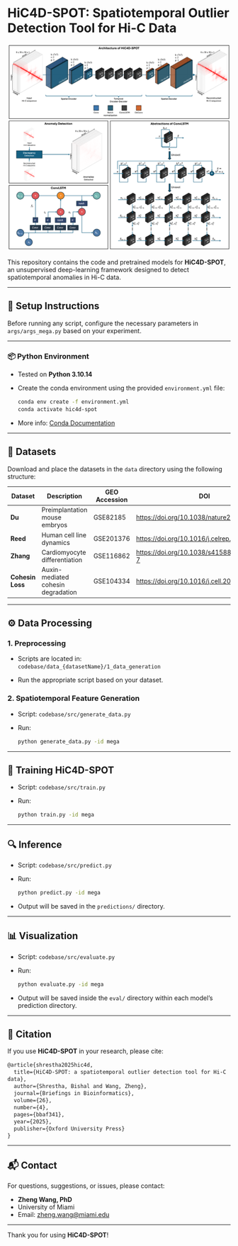 # HiC4D-SPOT: Spatiotemporal Outlier Detection Tool for Hi-C Data

![Architecture](graphical_abstract.png)

This repository contains the code and pretrained models for **HiC4D-SPOT**, an unsupervised deep-learning framework designed to detect spatiotemporal anomalies in Hi-C data.

---

## 🔧 Setup Instructions

Before running any script, configure the necessary parameters in `args/args_mega.py` based on your experiment.

---

### 📦 Python Environment

- Tested on **Python 3.10.14**
- Create the conda environment using the provided `environment.yml` file:

  ```bash
  conda env create -f environment.yml
  conda activate hic4d-spot
  ```

- More info: [Conda Documentation](https://docs.conda.io/projects/conda/en/latest/user-guide/tasks/manage-environments.html#creating-an-environment-from-an-environment-yml-file)

---

## 📂 Datasets

Download and place the datasets in the `data` directory using the following structure:

| Dataset          | Description                        | GEO Accession | DOI                                          | Local Directory                                      |
| ---------------- | ---------------------------------- | ------------- | -------------------------------------------- | ---------------------------------------------------- |
| **Du**           | Preimplantation mouse embryos      | GSE82185      | https://doi.org/10.1038/nature23263          | `data/data_Du/allValidPairs`                         |
| **Reed**         | Human cell line dynamics           | GSE201376     | https://doi.org/10.1016/j.celrep.2022.111567 | `data/data_Reed/Hi-C`                                |
| **Zhang**        | Cardiomyocyte differentiation      | GSE116862     | https://doi.org/10.1038/s41588-019-0479-7    | `data/data_Zhang/Hi-C` and `data/data_Zhang/RNA_seq` |
| **Cohesin Loss** | Auxin-mediated cohesin degradation | GSE104334     | https://doi.org/10.1016/j.cell.2017.09.026   | `data/data_Cohesinloss_Rao/Hi-C`                     |

---

## ⚙️ Data Processing

### 1. Preprocessing

- Scripts are located in:  
  `codebase/data_{datasetName}/1_data_generation`

- Run the appropriate script based on your dataset.

### 2. Spatiotemporal Feature Generation

- Script: `codebase/src/generate_data.py`

- Run:

  ```bash
  python generate_data.py -id mega
  ```

---

## 🧠 Training HiC4D-SPOT

- Script: `codebase/src/train.py`

- Run:

  ```bash
  python train.py -id mega
  ```

---

## 🔍 Inference

- Script: `codebase/src/predict.py`

- Run:

  ```bash
  python predict.py -id mega
  ```

- Output will be saved in the `predictions/` directory.

---

## 📊 Visualization

- Script: `codebase/src/evaluate.py`

- Run:

  ```bash
  python evaluate.py -id mega
  ```

- Output will be saved inside the `eval/` directory within each model’s prediction directory.

---

## 📖 Citation

If you use **HiC4D-SPOT** in your research, please cite:

```
@article{shrestha2025hic4d,
  title={HiC4D-SPOT: a spatiotemporal outlier detection tool for Hi-C data},
  author={Shrestha, Bishal and Wang, Zheng},
  journal={Briefings in Bioinformatics},
  volume={26},
  number={4},
  pages={bbaf341},
  year={2025},
  publisher={Oxford University Press}
}
```

---

## 📬 Contact

For questions, suggestions, or issues, please contact:

- **Zheng Wang, PhD**
- University of Miami
- Email: zheng.wang@miami.edu

---

Thank you for using **HiC4D-SPOT**!
